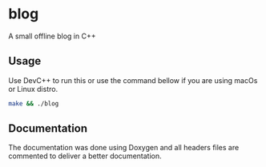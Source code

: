 # blog
A small offline blog in C++

## Usage
Use DevC++ to run this or use the command bellow if you are using macOs or Linux distro.
```bash
make && ./blog
```

## Documentation
The documentation was done using Doxygen and all headers files are commented to deliver a better documentation.
